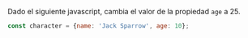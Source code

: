 Dado el siguiente javascript, cambia el valor de la propiedad ``age`` a 25.

```js
const character = {name: 'Jack Sparrow', age: 10};
```
